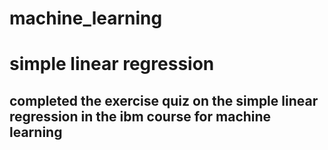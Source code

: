 # machine_learning
<h1>simple linear regression</h1>
<h2>completed the exercise quiz on the simple linear regression in the ibm course for machine learning </h2>
